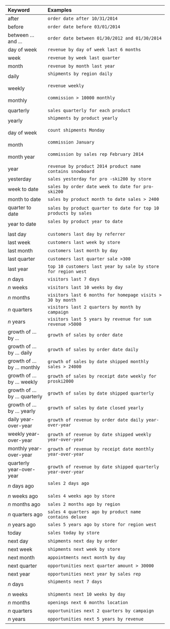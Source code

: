 <table>
   <colgroup>
      <col style="width:25%" />
      <col style="width:75%" />
   </colgroup>
   <thead class="thead" style="text-align:left;">
      <tr>
         <th>Keyword</th>
         <th>Examples</th>
      </tr>
   </thead>
   <tbody class="tbody">
      <tr>
         <td>after</td>
         <td>
            <code>order date after 10/31/2014</code>
         </td>
      </tr>
      <tr>
         <td>before</td>
         <td>
            <code>order date before 03/01/2014</code>
         </td>
      </tr>
      <tr>
         <td>between … and ...</td>
         <td>
            <code>order date between 01/30/2012 and 01/30/2014</code>
         </td>
      </tr>
      <tr>
         <td>day of week</td>
         <td>
            <code>revenue by day of week last 6 months</code>
         </td>
      </tr>
      <tr>
         <td>week</td>
         <td>
            <code>revenue by week last quarter</code>
         </td>
      </tr>
      <tr>
         <td>month</td>
         <td>
            <code>revenue by month last year</code>
         </td>
      </tr>
      <tr>
         <td>daily</td>
         <td>
            <code>shipments by region daily
            </code>
         </td>
      </tr>
      <tr>
         <td>weekly</td>
         <td>
            <code>revenue weekly
            </code>
         </td>
      </tr>
      <tr>
         <td>monthly</td>
         <td>
            <code>commission &gt; 10000 monthly
            </code>
         </td>
      </tr>
      <tr>
         <td>quarterly</td>
         <td>
            <code>sales quarterly for each product</code>
         </td>
      </tr>
      <tr>
         <td>yearly</td>
         <td>
            <code>shipments by product yearly
            </code>
         </td>
      </tr>
      <tr>
         <td>day of week</td>
         <td>
            <code>count shipments Monday
            </code>
         </td>
      </tr>
      <tr>
         <td>month</td>
         <td>
            <code>commission January
            </code>
         </td>
      </tr>
      <tr>
         <td>month year</td>
         <td>
            <code>commission by sales rep February 2014
            </code>
         </td>
      </tr>
      <tr>
         <td>year</td>
         <td>
            <code>revenue by product 2014 product name contains snowboard</code>
         </td>
      </tr>
      <tr>
         <td>yesterday</td>
         <td>
            <code>sales yesterday for pro -ski200 by store</code>
         </td>
      </tr>
      <tr>
         <td>week to date</td>
         <td>
            <code>sales by order date week to date for pro-ski200</code>
         </td>
      </tr>
      <tr>
         <td>month to date</td>
         <td>
            <code>sales by product month to date sales &gt; 2400</code>
         </td>
      </tr>
      <tr>
         <td>quarter to date</td>
         <td>
            <code>sales by product quarter to date for top 10 products by sales</code>
         </td>
      </tr>
      <tr>
         <td>year to date</td>
         <td>
            <code>sales by product year to date
            </code>
         </td>
      </tr>
      <tr>
         <td>last day</td>
         <td>
            <code>customers last day by referrer</code>
         </td>
      </tr>
      <tr>
         <td>last week</td>
         <td>
            <code>customers last week by store</code>
         </td>
      </tr>
      <tr>
         <td>last month</td>
         <td>
            <code>customers last month by day</code>
         </td>
      </tr>
      <tr>
         <td>last quarter</td>
         <td>
            <code>customers last quarter sale &gt;300</code>
         </td>
      </tr>
      <tr>
         <td>last year</td>
         <td>
            <code>top 10 customers last year by sale by store for region west</code>
         </td>
      </tr>
      <tr>
         <td><i>n</i> days</td>
         <td>
            <code>visitors last 7 days </code>
         </td>
      </tr>
      <tr>
         <td><i>n</i> weeks</td>
         <td>
            <code>visitors last 10 weeks by day</code>
         </td>
      </tr>
      <tr>
         <td><i>n</i> months</td>
         <td>
            <code>visitors last 6 months for homepage visits &gt; 30 by month</code>
         </td>
      </tr>
      <tr>
         <td><i>n</i> quarters</td>
         <td>
            <code>visitors last 2 quarters by month by campaign</code>
         </td>
      </tr>
      <tr>
         <td><i>n</i> years</td>
         <td>
            <code>visitors last 5 years by revenue for sum revenue &gt;5000</code>
         </td>
      </tr>
      <tr>
         <td>growth of … by ...</td>
         <td>
            <code>growth of sales by order date</code>
         </td>
      </tr>
      <tr>
         <td>growth of … by … daily</td>
         <td>
            <code>growth of sales by order date daily </code>
         </td>
      </tr>
      <tr>
         <td>growth of … by … monthly</td>
         <td>
            <code>growth of sales by date shipped monthly sales &gt; 24000</code>
         </td>
      </tr>
      <tr>
         <td>growth of … by … weekly</td>
         <td>
            <code>growth of sales by receipt date weekly for proski2000</code>
         </td>
      </tr>
      <tr>
         <td>growth of … by … quarterly</td>
         <td>
            <code>growth of sales by date shipped quarterly </code>
         </td>
      </tr>
      <tr>
         <td>growth of … by … yearly</td>
         <td>
            <code>growth of sales by date closed yearly </code>
         </td>
      </tr>
      <tr>
         <td>daily year-over-year</td>
         <td>
            <code>growth of revenue by order date daily year-over-year </code>
         </td>
      </tr>
      <tr>
         <td>weekly year-over-year</td>
         <td>
            <code>growth of revenue by date shipped weekly year-over-year </code>
         </td>
      </tr>
      <tr>
         <td>monthly year-over-year</td>
         <td>
            <code>growth of revenue by receipt date monthly year-over-year </code>
         </td>
      </tr>
      <tr>
         <td>quarterly year-over-year</td>
         <td>
            <code>growth of revenue by date shipped quarterly year-over-year </code>
         </td>
      </tr>
      <tr>
         <td><i>n</i> days ago</td>
         <td>
            <code>sales 2 days ago
            </code>
         </td>
      </tr>
      <tr>
         <td><i>n</i> weeks ago</td>
         <td>
            <code>sales 4 weeks ago by store</code>
         </td>
      </tr>
      <tr>
         <td><i>n</i> months ago</td>
         <td>
            <code>sales 2 months ago by region</code>
         </td>
      </tr>
      <tr>
         <td><i>n</i> quarters ago</td>
         <td>
            <code>sales 4 quarters ago by product name contains deluxe</code>
         </td>
      </tr>
      <tr>
         <td><i>n</i> years ago</td>
         <td>
            <code>sales 5 years ago by store for region west</code>
         </td>
      </tr>
      <tr>
         <td>today</td>
         <td>
            <code>sales today by store</code>
         </td>
      </tr>
      <tr>
         <td>next day</td>
         <td>
            <code>shipments next day by order</code>
         </td>
      </tr>
      <tr>
         <td>next week</td>
         <td>
            <code>shipments next week by store</code>
         </td>
      </tr>
      <tr>
         <td>next month</td>
         <td>
            <code>appointments next month by day</code>
         </td>
      </tr>
      <tr>
         <td>next quarter</td>
         <td>
            <code>opportunities next quarter amount &gt; 30000</code>
         </td>
      </tr>
      <tr>
         <td>next year</td>
         <td>
            <code>opportunities next year by sales rep</code>
         </td>
      </tr>
      <tr>
         <td><i>n</i> days</td>
         <td>
            <code>shipments next 7 days
            </code>
         </td>
      </tr>
      <tr>
         <td><i>n</i> weeks</td>
         <td>
            <code>shipments next 10 weeks by day</code>
         </td>
      </tr>
      <tr>
         <td><i>n</i> months</td>
         <td>
            <code>openings next 6 months location</code>
         </td>
      </tr>
      <tr>
         <td><i>n</i> quarters</td>
         <td>
            <code>opportunities next 2 quarters by campaign</code>
         </td>
      </tr>
      <tr>
         <td><i>n</i> years</td>
         <td>
            <code>opportunities next 5 years by revenue</code>
         </td>
      </tr>
   </tbody>
</table>
